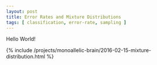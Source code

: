 ```yaml
---
layout: post
title: Error Rates and Mixture Distributions
tags: [ classification, error-rate, sampling ]
---
```


Hello World!

{% include /projects/monoallelic-brain/2016-02-15-mixture-distribution.html %}
